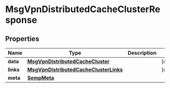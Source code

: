

# MsgVpnDistributedCacheClusterResponse


## Properties

| Name | Type | Description | Notes |
|------------ | ------------- | ------------- | -------------|
|**data** | [**MsgVpnDistributedCacheCluster**](MsgVpnDistributedCacheCluster.md) |  |  [optional] |
|**links** | [**MsgVpnDistributedCacheClusterLinks**](MsgVpnDistributedCacheClusterLinks.md) |  |  [optional] |
|**meta** | [**SempMeta**](SempMeta.md) |  |  |



